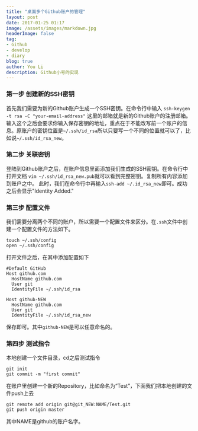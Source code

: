 ```yaml
---
title: "桌面多个Github账户的管理"
layout: post
date: 2017-01-25 01:17
image: /assets/images/markdown.jpg
headerImage: false
tag:
- Github
- develop
- diary
blog: true
author: You Li
description: Github小号的实现
---
```


### 第一步 创建新的SSH密钥
首先我们需要为新的Github账户生成一个SSH密钥。在命令行中输入
`ssh-keygen -t rsa -C "your-email-address"` 这里的邮箱就是新的Github账户的注册邮箱。
输入这个之后会要求你输入保存密钥的地址，重点在于不能改写前一个账户的信息。原账户的密钥位置是`~/.ssh/id_rsa`所以只要写一个不同的位置就可以了，比如说`~/.ssh/id_rsa_new`。

### 第二步 关联密钥
登陆到Github账户之后，在账户信息里面添加我们生成的SSH密钥。在命令行中打开文档
`vim ~/.ssh/id_rsa_new.pub`就可以看到完整密钥。复制所有内容添加到账户之中。
此时，我们在命令行中再输入`ssh-add ~/.id_rsa_new`即可。成功之后会显示"Identity Added."

### 第三步 配置文件
我们需要分离两个不同的账户，所以需要一个配置文件来区分。在`.ssh`文件中创建一个配置文件的方法如下。
```shell
touch ~/.ssh/config
open ~/.ssh/config
```
打开文件之后，在其中添加配置如下

```
#Default GitHub
Host github.com
  HostName github.com
  User git
  IdentityFile ~/.ssh/id_rsa

Host github-NEW
  HostName github.com
  User git
  IdentityFile ~/.ssh/id_rsa_new
```
保存即可。其中`github-NEW`是可以任意命名的。

### 第四步 测试指令
本地创建一个文件目录，cd之后测试指令
```shell
git init
git commit -m "first commit"
```
在账户里创建一个新的Repository，比如命名为“Test”，下面我们把本地创建的文件push上去
```shell
git remote add origin git@git_NEW:NAME/Test.git
git push origin master
```
其中NAME是github的账户名字。

